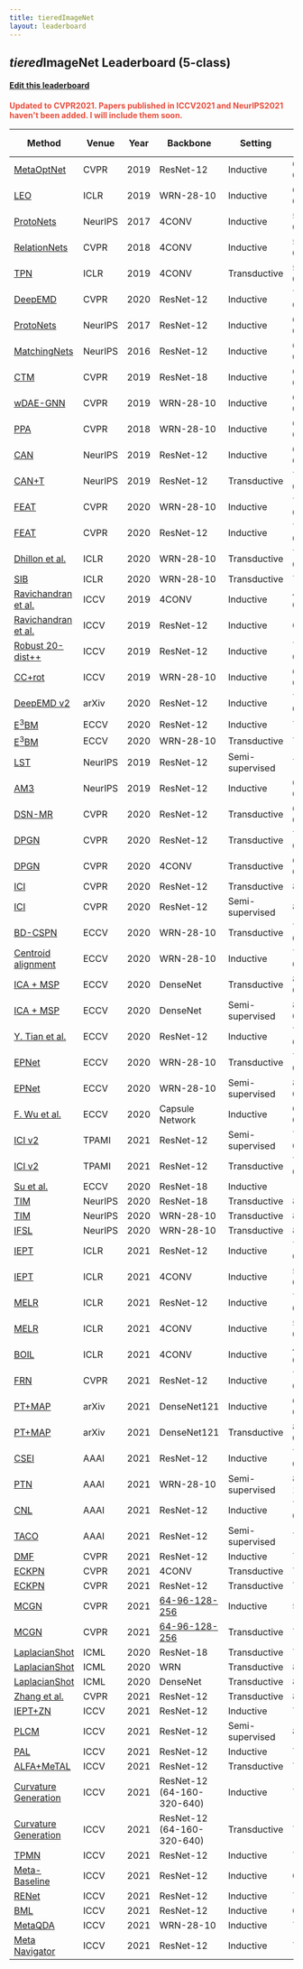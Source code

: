 ```yaml
---
title: tieredImageNet
layout: leaderboard
---
```



## *tiered*ImageNet Leaderboard (5-class)

#### [Edit this leaderboard](https://github.com/yaoyao-liu/few-shot-classification-leaderboard/edit/main/tieredimagenet.md)

<strong style="color:#e74d3c;">Updated to CVPR2021. Papers published in ICCV2021 and NeurIPS2021 haven't been added. I will include them soon.</strong>

Method   | Venue | Year | Backbone   | Setting | 1-shot      | 5-shot   | Code | Reported by 
------- | ------ | ---- | --------   | -----    | -----   | -----    | ---- | ----
[MetaOptNet](https://arxiv.org/pdf/1904.03758.pdf)     | CVPR   | 2019 | ResNet-12  | Inductive |  65.99 ± 0.72    | 81.56 ± 0.53     | [\[PyTorch\]](https://github.com/kjunelee/MetaOptNet) | [\[Source\]](https://arxiv.org/pdf/1904.03758.pdf)
[LEO](https://arxiv.org/pdf/1807.05960.pdf) | ICLR | 2019 | WRN-28-10 | Inductive | 66.33 ± 0.05 | 82.06 ± 0.08 | [\[TensorFlow\]](https://github.com/deepmind/leo) | [\[Source\]](https://arxiv.org/pdf/1807.05960.pdf)
[ProtoNets](https://arxiv.org/pdf/1703.05175.pdf) | NeurIPS | 2017 | 4CONV | Inductive | 53.31 ± 0.89 | 72.69 ± 0.74 | [\[PyTorch\]](https://github.com/orobix/Prototypical-Networks-for-Few-shot-Learning-PyTorch) | [\[Source\]](https://arxiv.org/pdf/1703.05175.pdf)
[RelationNets](https://arxiv.org/pdf/1711.06025.pdf) | CVPR | 2018 | 4CONV | Inductive | 54.48 ± 0.93 | 71.32 ± 0.78  | [\[PyTorch\]](https://github.com/floodsung/LearningToCompare_FSL) | [\[Source\]](https://arxiv.org/pdf/1904.03758.pdf)
[TPN](https://arxiv.org/pdf/1805.10002.pdf) | ICLR | 2019 | 4CONV | Transductive | 59.91 ± 0.94 |  73.30 ± 0.75  | [\[TensorFlow\]](https://github.com/csyanbin/TPN) | [\[Source\]](https://arxiv.org/pdf/1904.03758.pdf)
[DeepEMD](https://openaccess.thecvf.com/content_CVPR_2020/papers/Zhang_DeepEMD_Few-Shot_Image_Classification_With_Differentiable_Earth_Movers_Distance_and_CVPR_2020_paper.pdf) | CVPR | 2020 | ResNet-12 | Inductive |  71.16 ± 0.87 | 86.03 ± 0.58  | [\[PyTorch\]](https://github.com/icoz69/DeepEMD) | [\[Source\]](https://openaccess.thecvf.com/content_CVPR_2020/papers/Zhang_DeepEMD_Few-Shot_Image_Classification_With_Differentiable_Earth_Movers_Distance_and_CVPR_2020_paper.pdf)
[ProtoNets](https://arxiv.org/pdf/1703.05175.pdf) | NeurIPS | 2017 | ResNet-12 | Inductive | 65.65 ± 0.92 | 83.40. ± 0.65 | [\[PyTorch\]](https://github.com/orobix/Prototypical-Networks-for-Few-shot-Learning-PyTorch) | [\[Source\]](https://openaccess.thecvf.com/content_CVPR_2020/papers/Zhang_DeepEMD_Few-Shot_Image_Classification_With_Differentiable_Earth_Movers_Distance_and_CVPR_2020_paper.pdf)
[MatchingNets](https://arxiv.org/pdf/1606.04080.pdf) | NeurIPS | 2016 | ResNet-12 | Inductive | 68.50 ± 0.92 | 80.60 ± 0.71  | [\[TensorFlow\]](https://github.com/AntreasAntoniou/MatchingNetworks) | [\[Source\]](https://openaccess.thecvf.com/content_CVPR_2020/papers/Zhang_DeepEMD_Few-Shot_Image_Classification_With_Differentiable_Earth_Movers_Distance_and_CVPR_2020_paper.pdf)
[CTM](https://arxiv.org/pdf/1905.11116.pdf) | CVPR | 2019 | ResNet-18 | Inductive | 68.41 ± 0.39 | 84.28 ± 1.73 | [\[PyTorch\]](https://github.com/Clarifai/few-shot-ctm) | [\[Source\]](https://arxiv.org/pdf/1905.11116.pdf)
[wDAE-GNN](https://arxiv.org/pdf/1905.01102.pdf) | CVPR | 2019 | WRN-28-10 | Inductive | 68.18 ± 0.16 | 83.09 ± 0.12  | [\[PyTorch\]](https://github.com/gidariss/wDAE_GNN_FewShot) | [\[Source\]](https://openaccess.thecvf.com/content_CVPR_2020/papers/Zhang_DeepEMD_Few-Shot_Image_Classification_With_Differentiable_Earth_Movers_Distance_and_CVPR_2020_paper.pdf)
[PPA](https://arxiv.org/pdf/1706.03466.pdf) | CVPR | 2018 | WRN-28-10 | Inductive | 65.65 ± 0.92 | 83.40. ± 0.65  | None | [\[Source\]](https://openaccess.thecvf.com/content_CVPR_2020/papers/Zhang_DeepEMD_Few-Shot_Image_Classification_With_Differentiable_Earth_Movers_Distance_and_CVPR_2020_paper.pdf)
[CAN](https://papers.nips.cc/paper/8655-cross-attention-network-for-few-shot-classification.pdf) | NeurIPS | 2019 | ResNet-12 | Inductive |  69.89 ± 0.51 | 84.23 ± 0.37 | [\[PyTorch\]](https://github.com/blue-blue272/fewshot-CAN) | [\[Source\]](https://papers.nips.cc/paper/8655-cross-attention-network-for-few-shot-classification.pdf)
[CAN+T](https://papers.nips.cc/paper/8655-cross-attention-network-for-few-shot-classification.pdf) | NeurIPS | 2019 | ResNet-12 | Transductive |  73.21 ± 0.58 | 84.93 ± 0.38  | [\[PyTorch\]](https://github.com/blue-blue272/fewshot-CAN) | [\[Source\]](https://papers.nips.cc/paper/8655-cross-attention-network-for-few-shot-classification.pdf)
[FEAT](https://arxiv.org/pdf/1812.03664.pdf) | CVPR | 2020 | WRN-28-10 | Inductive |  70.41 ± 0.23 | 84.38 ± 0.16 | [\[PyTorch\]](https://github.com/Sha-Lab/FEAT) | [\[Source\]](https://arxiv.org/pdf/1812.03664.pdf)
[FEAT](https://arxiv.org/pdf/1812.03664.pdf) | CVPR | 2020 | ResNet-12 | Inductive |  70.80 ± 0.23  | 84.79 ± 0.16 | [\[PyTorch\]](https://github.com/Sha-Lab/FEAT) | [\[Source\]](https://arxiv.org/pdf/1812.03664.pdf)
[Dhillon et al.](https://openreview.net/pdf?id=rylXBkrYDS) | ICLR | 2020 | WRN-28-10 | Transductive |  73.34 ± 0.71 | 85.50 ± 0.50 | None | [\[Source\]](https://openreview.net/pdf?id=rylXBkrYDS)
[SIB](https://openreview.net/pdf?id=Hkg-xgrYvH) | ICLR | 2020 | WRN-28-10 | Transductive |  72.9 | 82.8 | [\[PyTorch\]](https://github.com/hushell/sib_meta_learn) | [\[Source\]](https://openreview.net/pdf?id=Hkg-xgrYvH)
[Ravichandran et al.](https://openaccess.thecvf.com/content_ICCV_2019/papers/Ravichandran_Few-Shot_Learning_With_Embedded_Class_Models_and_Shot-Free_Meta_Training_ICCV_2019_paper.pdf) | ICCV | 2019 | 4CONV | Inductive | 48.19 ± 0.43 | 65.50 ± 0.39 | None| [\[Source\]](https://openaccess.thecvf.com/content_ICCV_2019/papers/Ravichandran_Few-Shot_Learning_With_Embedded_Class_Models_and_Shot-Free_Meta_Training_ICCV_2019_paper.pdf)
[Ravichandran et al.](https://openaccess.thecvf.com/content_ICCV_2019/papers/Ravichandran_Few-Shot_Learning_With_Embedded_Class_Models_and_Shot-Free_Meta_Training_ICCV_2019_paper.pdf) | ICCV | 2019 | ResNet-12 | Inductive | 66.87  | 82.64 | None| [\[Source\]](https://openaccess.thecvf.com/content_ICCV_2019/papers/Ravichandran_Few-Shot_Learning_With_Embedded_Class_Models_and_Shot-Free_Meta_Training_ICCV_2019_paper.pdf)
[Robust 20-dist++](https://openaccess.thecvf.com/content_ICCV_2019/papers/Dvornik_Diversity_With_Cooperation_Ensemble_Methods_for_Few-Shot_Classification_ICCV_2019_paper.pdf) | ICCV | 2019 | ResNet-12 | Inductive |70.44 ± 0.32  | 85.43 ± 0.21 | [\[PyTorch\]](https://github.com/dvornikita/fewshot_ensemble) | [\[Source\]](https://openaccess.thecvf.com/content_ICCV_2019/papers/Dvornik_Diversity_With_Cooperation_Ensemble_Methods_for_Few-Shot_Classification_ICCV_2019_paper.pdf)
[CC+rot](https://openaccess.thecvf.com/content_ICCV_2019/papers/Gidaris_Boosting_Few-Shot_Visual_Learning_With_Self-Supervision_ICCV_2019_paper.pdf) | ICCV | 2019 | WRN-28-10 | Inductive | 62.93 ± 0.45 | 79.87 ± 0.33 | [\[PyTorch\]](https://github.com/valeoai/BF3S) | [\[Source\]](https://openaccess.thecvf.com/content_ICCV_2019/papers/Gidaris_Boosting_Few-Shot_Visual_Learning_With_Self-Supervision_ICCV_2019_paper.pdf)
[DeepEMD v2](https://arxiv.org/pdf/2003.06777.pdf) | arXiv | 2020 | ResNet-12 | Inductive |  74.29 ± 0.32 | 87.08 ± 0.60  | [\[PyTorch\]](https://github.com/icoz69/DeepEMD) | [\[Source\]](https://arxiv.org/pdf/2003.06777.pdf)
[E<sup>3</sup>BM](https://arxiv.org/pdf/1904.08479.pdf) | ECCV | 2020 | ResNet-12 | Inductive |  71.2 ± 0.4 | 85.3 ± 0.3 | [\[PyTorch\]](https://gitlab.mpi-klsb.mpg.de/yaoyaoliu/e3bm) | [\[Source\]](https://arxiv.org/pdf/1904.08479.pdf)
[E<sup>3</sup>BM](https://arxiv.org/pdf/1904.08479.pdf) | ECCV | 2020 | WRN-28-10 | Transductive |  75.6 ± 0.6 | 84.3 ± 0.4  | [\[PyTorch\]](https://gitlab.mpi-klsb.mpg.de/yaoyaoliu/e3bm) | [\[Source\]](https://arxiv.org/pdf/1904.08479.pdf)
[LST](https://papers.nips.cc/paper/9216-learning-to-self-train-for-semi-supervised-few-shot-classification.pdf) | NeurIPS | 2019 | ResNet-12 | Semi-supervised |  77.7 ± 1.6 | 85.2 ± 0.8  | [\[TensorFlow\]](https://github.com/xinzheli1217/learning-to-self-train) | [\[Source\]](https://papers.nips.cc/paper/9216-learning-to-self-train-for-semi-supervised-few-shot-classification.pdf)
[AM3](https://papers.nips.cc/paper/8731-adaptive-cross-modal-few-shot-learning.pdf) | NeurIPS | 2019 | ResNet-12 | Inductive |  69.08 ± 0.47 | 82.58 ± 0.31  | [\[TensorFlow\]](https://github.com/ElementAI/am3) | [\[Source\]](https://papers.nips.cc/paper/8731-adaptive-cross-modal-few-shot-learning.pdf)
[DSN-MR](https://openaccess.thecvf.com/content_CVPR_2020/papers/Simon_Adaptive_Subspaces_for_Few-Shot_Learning_CVPR_2020_paper.pdf) | CVPR | 2020 | ResNet-12 | Transductive |  67.39 ± 0.82 | 82.85 ± 0.56 | [\[PyTorch\]](https://github.com/chrysts/dsn_fewshot) | [\[Source\]](https://openaccess.thecvf.com/content_CVPR_2020/papers/Simon_Adaptive_Subspaces_for_Few-Shot_Learning_CVPR_2020_paper.pdf)
[DPGN](https://openaccess.thecvf.com/content_CVPR_2020/papers/Yang_DPGN_Distribution_Propagation_Graph_Network_for_Few-Shot_Learning_CVPR_2020_paper.pdf) | CVPR | 2020 | ResNet-12 | Transductive |  72.45 ± 0.51 | 87.24 ± 0.39  | [\[PyTorch\]](https://github.com/megvii-research/DPGN) | [\[Source\]](https://openaccess.thecvf.com/content_CVPR_2020/papers/Yang_DPGN_Distribution_Propagation_Graph_Network_for_Few-Shot_Learning_CVPR_2020_paper.pdf)
[DPGN](https://openaccess.thecvf.com/content_CVPR_2020/papers/Yang_DPGN_Distribution_Propagation_Graph_Network_for_Few-Shot_Learning_CVPR_2020_paper.pdf) | CVPR | 2020 | 4CONV | Transductive |  69.43 ± 0.49 | 85.92 ± 0.42  | [\[PyTorch\]](https://github.com/megvii-research/DPGN) | [\[Source\]](https://openaccess.thecvf.com/content_CVPR_2020/papers/Yang_DPGN_Distribution_Propagation_Graph_Network_for_Few-Shot_Learning_CVPR_2020_paper.pdf)
[ICI](https://openaccess.thecvf.com/content_CVPR_2020/papers/Wang_Instance_Credibility_Inference_for_Few-Shot_Learning_CVPR_2020_paper.pdf) | CVPR | 2020 |  ResNet-12 | Transductive |  80.79 | 87.92 | [\[PyTorch\]](https://github.com/Yikai-Wang/ICI-FSL) | [\[Source\]](https://openaccess.thecvf.com/content_CVPR_2020/papers/Wang_Instance_Credibility_Inference_for_Few-Shot_Learning_CVPR_2020_paper.pdf)
[ICI](https://openaccess.thecvf.com/content_CVPR_2020/papers/Wang_Instance_Credibility_Inference_for_Few-Shot_Learning_CVPR_2020_paper.pdf) | CVPR | 2020 |  ResNet-12 | Semi-supervised |  84.01 | 89.00 | [\[PyTorch\]](https://github.com/Yikai-Wang/ICI-FSL) | [\[Source\]](https://openaccess.thecvf.com/content_CVPR_2020/papers/Wang_Instance_Credibility_Inference_for_Few-Shot_Learning_CVPR_2020_paper.pdf)
[BD-CSPN](http://www.ecva.net/papers/eccv_2020/papers_ECCV/papers/123460715.pdf) | ECCV | 2020 |  WRN-28-10 | Transductive |  78.74 ± 0.95 |  86.92 ± 0.63 | None | [\[Source\]](http://www.ecva.net/papers/eccv_2020/papers_ECCV/papers/123460715.pdf)
[Centroid alignment](http://www.ecva.net/papers/eccv_2020/papers_ECCV/papers/123500018.pdf) | ECCV | 2020 |  WRN-28-10 | Inductive |  74.40 ± 0.68 | 86.61 ± 0.59 | [\[PyTorch\]](https://github.com/ArmanAfrasiyabi/associative-alignment-fs) | [\[Source\]](http://www.ecva.net/papers/eccv_2020/papers_ECCV/papers/123500018.pdf)
[ICA + MSP](http://www.ecva.net/papers/eccv_2020/papers_ECCV/papers/123520511.pdf) | ECCV | 2020 | DenseNet | Transductive |   84.29 ± 0.25 | 89.31 ± 0.15 | None | [\[Source\]](http://www.ecva.net/papers/eccv_2020/papers_ECCV/papers/123520511.pdf)
[ICA + MSP](http://www.ecva.net/papers/eccv_2020/papers_ECCV/papers/123520511.pdf) | ECCV | 2020 | DenseNet | Semi-supervised |  86.00 ± 0.23 |  89.39 ± 0.15 | None | [\[Source\]](http://www.ecva.net/papers/eccv_2020/papers_ECCV/papers/123520511.pdf)
[Y. Tian et al.](http://www.ecva.net/papers/eccv_2020/papers_ECCV/papers/123590256.pdf) | ECCV | 2020 | ResNet-12 | Inductive | 71.52 ± 0.69 | 86.03 ± 0.49 | [\[PyTorch\]](https://github.com/WangYueFt/rfs) | [\[Source\]](http://www.ecva.net/papers/eccv_2020/papers_ECCV/papers/123590256.pdf)
[EPNet](http://www.ecva.net/papers/eccv_2020/papers_ECCV/papers/123710120.pdf) | ECCV | 2020 | WRN-28-10 | Transductive | 78.50 ± 0.91 |  88.36 ± 0.57  | [\[PyTorch\]](https://github.com/ElementAI/embedding-propagation) | [\[Source\]](http://www.ecva.net/papers/eccv_2020/papers_ECCV/papers/123710120.pdf)
[EPNet](http://www.ecva.net/papers/eccv_2020/papers_ECCV/papers/123710120.pdf) | ECCV | 2020 | WRN-28-10 | Semi-supervised | 83.69 ± 0.99  | 89.34 ± 0.59  | [\[PyTorch\]](https://github.com/ElementAI/embedding-propagation) | [\[Source\]](http://www.ecva.net/papers/eccv_2020/papers_ECCV/papers/123710120.pdf)
[F. Wu et al.](http://www.ecva.net/papers/eccv_2020/papers_ECCV/papers/123730239.pdf) | ECCV | 2020 | Capsule Network | Inductive | 69.87 ± 0.32  | 86.35 ± 0.41  | None | [\[Source\]](http://www.ecva.net/papers/eccv_2020/papers_ECCV/papers/123730239.pdf)
[ICI v2](https://arxiv.org/pdf/2007.08461.pdf) | TPAMI | 2021 |  ResNet-12 | Semi-supervised |  78.99 ± 0.66  | 86.76 ± 0.39 | [\[PyTorch\]](https://github.com/Yikai-Wang/ICI-FSL) | [\[Source\]](https://arxiv.org/pdf/2007.08461.pdf)
[ICI v2](https://arxiv.org/pdf/2007.08461.pdf) | TPAMI | 2021 |  ResNet-12 | Transductive |  77.48 ± 0.62 | 86.84 ± 0.36 | [\[PyTorch\]](https://github.com/Yikai-Wang/ICI-FSL) | [\[Source\]](https://arxiv.org/pdf/2007.08461.pdf)
[Su et al.](https://arxiv.org/pdf/1910.03560.pdf) | ECCV | 2020 | ResNet-18 | Inductive | -  | 78.9 ± 0.7  | [\[PyTorch\]](https://github.com/cvl-umass/fsl_ssl) | [\[Source\]](https://arxiv.org/pdf/1910.03560.pdf)
[TIM](https://proceedings.neurips.cc/paper/2020/file/196f5641aa9dc87067da4ff90fd81e7b-Paper.pdf) | NeurIPS | 2020 | ResNet-18 | Transductive | 80.0 | 88.5  | [\[PyTorch\]](https://github.com/mboudiaf/TIM) | [\[Source\]](https://proceedings.neurips.cc/paper/2020/file/196f5641aa9dc87067da4ff90fd81e7b-Paper.pdf)
[TIM](https://proceedings.neurips.cc/paper/2020/file/196f5641aa9dc87067da4ff90fd81e7b-Paper.pdf) | NeurIPS | 2020 | WRN-28-10 | Transductive | 82.1  | 89.8  | [\[PyTorch\]](https://github.com/mboudiaf/TIM) | [\[Source\]](https://proceedings.neurips.cc/paper/2020/file/196f5641aa9dc87067da4ff90fd81e7b-Paper.pdf)
[IFSL](https://proceedings.neurips.cc/paper/2020/file/1cc8a8ea51cd0adddf5dab504a285915-Paper.pdf) | NeurIPS | 2020 | WRN-28-10 | Transductive | 83.07  | 88.69  | [\[PyTorch\]](https://github.com/yue-zhongqi/ifsl) | [\[Source\]](https://proceedings.neurips.cc/paper/2020/file/1cc8a8ea51cd0adddf5dab504a285915-Paper.pdf)
[IEPT](https://openreview.net/pdf?id=xzqLpqRzxLq)     | ICLR   | 2021 | ResNet-12  | Inductive | 72.24 ± 0.50   | 86.73 ± 0.34     | None | [\[Source\]](https://openreview.net/pdf?id=xzqLpqRzxLq)
[IEPT](https://openreview.net/pdf?id=xzqLpqRzxLq)     | ICLR   | 2021 | 4CONV  | Inductive | 58.25 ± 0.48    | 75.63 ± 0.46     | None | [\[Source\]](https://openreview.net/pdf?id=xzqLpqRzxLq)
[MELR](https://openreview.net/pdf?id=D3PcGLdMx0)     | ICLR   | 2021 | ResNet-12  | Inductive | 72.14 ± 0.51    | 87.01 ± 0.35     | None | [\[Source\]](https://openreview.net/pdf?id=D3PcGLdMx0)
[MELR](https://openreview.net/pdf?id=D3PcGLdMx0)     | ICLR   | 2021 | 4CONV  | Inductive | 56.38 ± 0.48    | 73.22 ± 0.41     | None | [\[Source\]](https://openreview.net/pdf?id=D3PcGLdMx0)
[BOIL](https://openreview.net/pdf?id=umIdUL8rMH)     | ICLR   | 2021 | 4CONV  | Inductive | 49.35 ± 0.26    | 69.37 ± 0.12     | None | [\[Source\]](https://openreview.net/pdf?id=umIdUL8rMH)
[FRN](https://arxiv.org/pdf/2012.01506.pdf) | CVPR | 2021 | ResNet-12 | Inductive |  72.06 ± 0.22 | 86.89 ± 0.14  | [\[PyTorch\]](https://github.com/Tsingularity/FRN) | [\[Source\]](https://arxiv.org/pdf/2012.01506.pdf)
[PT+MAP](https://arxiv.org/pdf/2006.03806v3.pdf) | arXiv | 2021 | DenseNet121 | Inductive | 69.96 ± 0.22 | 86.45 ± 0.15  | [\[PyTorch\]](https://github.com/yhu01/PT-MAP) | [\[Source\]](https://arxiv.org/pdf/2006.03806v3.pdf)
[PT+MAP](https://arxiv.org/pdf/2006.03806v3.pdf) | arXiv | 2021 | DenseNet121 | Transductive |  85.67 ± 0.26 | 90.45 ± 0.14 | [\[PyTorch\]](https://github.com/yhu01/PT-MAP) | [\[Source\]](https://arxiv.org/pdf/2006.03806v3.pdf)
[CSEI](https://www.aaai.org/AAAI21Papers/AAAI-540.LiJ.pdf) | AAAI | 2021 | ResNet-12 | Inductive |  73.76 ± 0.32 | 87.83 ± 0.59  | None | [\[Source\]](https://www.aaai.org/AAAI21Papers/AAAI-540.LiJ.pdf)
[PTN](https://arxiv.org/pdf/2012.10844.pdf) | AAAI | 2021 | WRN-28-10  | Semi-supervised |  84.70 ± 1.14 | 89.14 ± 0.71 | None | [\[Source\]](https://arxiv.org/pdf/2012.10844.pdf)
[CNL](https://www.aaai.org/AAAI21Papers/AAAI-3486.ZhaoJ.pdf) | AAAI | 2021 | ResNet-12  | Inductive |  73.42 ± 0.95 | 87.72 ± 0.75 | None | [\[Source\]](https://www.aaai.org/AAAI21Papers/AAAI-3486.ZhaoJ.pdf)
[TACO](https://www.aaai.org/AAAI21Papers/AAAI-5922.YeHJ.pdf) | AAAI | 2021 | ResNet-12  | Semi-supervised | 75.53 | 85.72 | None | [\[Source\]](https://www.aaai.org/AAAI21Papers/AAAI-5922.YeHJ.pdf)
[DMF](https://arxiv.org/pdf/2103.13582.pdf) | CVPR | 2021 | ResNet-12  | Inductive |  71.89±0.52  | 85.96±0.35  | [\[PyTorch\]](https://github.com/loadder/Dynamic-Meta-filter) | [\[Source\]](https://arxiv.org/pdf/2103.13582.pdf)
[ECKPN](https://openaccess.thecvf.com/content/CVPR2021/papers/Chen_ECKPN_Explicit_Class_Knowledge_Propagation_Network_for_Transductive_Few-Shot_Learning_CVPR_2021_paper.pdf) | CVPR | 2021 | 4CONV  | Transductive | 70.45±0.48  | 86.74±0.42 | None | [\[Source\]](https://openaccess.thecvf.com/content/CVPR2021/papers/Chen_ECKPN_Explicit_Class_Knowledge_Propagation_Network_for_Transductive_Few-Shot_Learning_CVPR_2021_paper.pdf)
[ECKPN](https://openaccess.thecvf.com/content/CVPR2021/papers/Chen_ECKPN_Explicit_Class_Knowledge_Propagation_Network_for_Transductive_Few-Shot_Learning_CVPR_2021_paper.pdf) | CVPR | 2021 | ResNet-12  | Transductive | 73.59±0.45  | 88.13±0.28 | None | [\[Source\]](https://openaccess.thecvf.com/content/CVPR2021/papers/Chen_ECKPN_Explicit_Class_Knowledge_Propagation_Network_for_Transductive_Few-Shot_Learning_CVPR_2021_paper.pdf)
[MCGN](https://openaccess.thecvf.com/content/CVPR2021/papers/Tang_Mutual_CRF-GNN_for_Few-Shot_Learning_CVPR_2021_paper.pdf) | CVPR | 2021 | [64-96-128-256](https://openaccess.thecvf.com/content/CVPR2021/papers/Tang_Mutual_CRF-GNN_for_Few-Shot_Learning_CVPR_2021_paper.pdf)  | Inductive | 58.45±0.59  | 74.58±0.84 | None | [\[Source\]](https://openaccess.thecvf.com/content/CVPR2021/papers/Tang_Mutual_CRF-GNN_for_Few-Shot_Learning_CVPR_2021_paper.pdf)
[MCGN](https://openaccess.thecvf.com/content/CVPR2021/papers/Tang_Mutual_CRF-GNN_for_Few-Shot_Learning_CVPR_2021_paper.pdf) | CVPR | 2021 | [64-96-128-256](https://openaccess.thecvf.com/content/CVPR2021/papers/Tang_Mutual_CRF-GNN_for_Few-Shot_Learning_CVPR_2021_paper.pdf) | Transductive | 71.21±0.85  | 85.98±0.98 | None | [\[Source\]](https://openaccess.thecvf.com/content/CVPR2021/papers/Tang_Mutual_CRF-GNN_for_Few-Shot_Learning_CVPR_2021_paper.pdf)
[LaplacianShot](http://proceedings.mlr.press/v119/ziko20a/ziko20a.pdf) | ICML | 2020 | ResNet-18  | Transductive | 78.98±0.21  | 86.39±0.16 | [\[PyTorch\]](https://github.com/imtiazziko/LaplacianShot) | [\[Source\]](http://proceedings.mlr.press/v119/ziko20a/ziko20a.pdf)
[LaplacianShot](http://proceedings.mlr.press/v119/ziko20a/ziko20a.pdf) | ICML | 2020 | WRN   | Transductive | 80.18±0.21   | 87.56±0.15 | [\[PyTorch\]](https://github.com/imtiazziko/LaplacianShot) | [\[Source\]](http://proceedings.mlr.press/v119/ziko20a/ziko20a.pdf)
[LaplacianShot](http://proceedings.mlr.press/v119/ziko20a/ziko20a.pdf) | ICML | 2020 | DenseNet   | Transductive | 80.30±0.22 | 87.93±0.15 | [\[PyTorch\]](https://github.com/imtiazziko/LaplacianShot) | [\[Source\]](http://proceedings.mlr.press/v119/ziko20a/ziko20a.pdf)
[Zhang et al.](https://openaccess.thecvf.com/content/CVPR2021/papers/Zhang_Prototype_Completion_With_Primitive_Knowledge_for_Few-Shot_Learning_CVPR_2021_paper.pdf) | CVPR | 2021 | ResNet-12 | Transductive | 81.04±0.89 | 87.42±0.57 | [\[PyTorch\]](https://github.com/zhangbq-research/Prototype_Completion_for_FSL) | [\[Source\]](https://openaccess.thecvf.com/content/CVPR2021/papers/Zhang_Prototype_Completion_With_Primitive_Knowledge_for_Few-Shot_Learning_CVPR_2021_paper.pdf)
[IEPT+ZN](https://openaccess.thecvf.com/content/ICCV2021/papers/Fei_Z-Score_Normalization_Hubness_and_Few-Shot_Learning_ICCV_2021_paper.pdf) | ICCV | 2021 | ResNet-12 | Inductive | 72.28±0.51 | 87.20±0.34 | None | [\[Source\]](https://openaccess.thecvf.com/content/ICCV2021/papers/Fei_Z-Score_Normalization_Hubness_and_Few-Shot_Learning_ICCV_2021_paper.pdf)
[PLCM](https://openaccess.thecvf.com/content/ICCV2021/papers/Huang_Pseudo-Loss_Confidence_Metric_for_Semi-Supervised_Few-Shot_Learning_ICCV_2021_paper.pdf) | ICCV | 2021 | ResNet-12 | Semi-supervised | 84.78±0.96 | 90.11±0.57 | None | [\[Source\]](https://openaccess.thecvf.com/content/ICCV2021/papers/Huang_Pseudo-Loss_Confidence_Metric_for_Semi-Supervised_Few-Shot_Learning_ICCV_2021_paper.pdf)
[PAL](https://openaccess.thecvf.com/content/ICCV2021/papers/Ma_Partner-Assisted_Learning_for_Few-Shot_Image_Classification_ICCV_2021_paper.pdf) | ICCV | 2021 | ResNet-12 | Inductive | 72.25±0.72 | 86.95±0.47 | None | [\[Source\]](https://openaccess.thecvf.com/content/ICCV2021/papers/Ma_Partner-Assisted_Learning_for_Few-Shot_Image_Classification_ICCV_2021_paper.pdf)
[ALFA+MeTAL](https://openaccess.thecvf.com/content/ICCV2021/papers/Baik_Meta-Learning_With_Task-Adaptive_Loss_Function_for_Few-Shot_Learning_ICCV_2021_paper.pdf) | ICCV | 2021 | ResNet-12 | Transductive | 70.29±0.40 | 86.17±0.35 | [\[PyTorch\]](https://github.com/baiksung/MeTAL) | [\[Source\]](https://openaccess.thecvf.com/content/ICCV2021/papers/Baik_Meta-Learning_With_Task-Adaptive_Loss_Function_for_Few-Shot_Learning_ICCV_2021_paper.pdf)
[Curvature Generation](https://openaccess.thecvf.com/content/ICCV2021/papers/Gao_Curvature_Generation_in_Curved_Spaces_for_Few-Shot_Learning_ICCV_2021_paper.pdf) | ICCV | 2021 | ResNet-12 (64-160-320-640) | Inductive | 71.66±0.23  | 85.50±0.15 |  [\[PyTorch\]](https://github.com/ZhiGaomcislab/CurvatureGeneration_FSL)  | [\[Source\]](https://openaccess.thecvf.com/content/ICCV2021/papers/Gao_Curvature_Generation_in_Curved_Spaces_for_Few-Shot_Learning_ICCV_2021_paper.pdf)
[Curvature Generation](https://openaccess.thecvf.com/content/ICCV2021/papers/Gao_Curvature_Generation_in_Curved_Spaces_for_Few-Shot_Learning_ICCV_2021_paper.pdf) | ICCV | 2021 | ResNet-12 (64-160-320-640) | Transductive | 77.19±0.24  | 86.18±0.15 |  [\[PyTorch\]](https://github.com/ZhiGaomcislab/CurvatureGeneration_FSL)  | [\[Source\]](https://openaccess.thecvf.com/content/ICCV2021/papers/Gao_Curvature_Generation_in_Curved_Spaces_for_Few-Shot_Learning_ICCV_2021_paper.pdf)
[TPMN](https://openaccess.thecvf.com/content/ICCV2021/papers/Wu_Task-Aware_Part_Mining_Network_for_Few-Shot_Learning_ICCV_2021_paper.pdf) | ICCV | 2021 | ResNet-12 | Inductive | 72.24±0.70 | 86.55±0.63 | None | [\[Source\]](https://openaccess.thecvf.com/content/ICCV2021/papers/Wu_Task-Aware_Part_Mining_Network_for_Few-Shot_Learning_ICCV_2021_paper.pdf)
[Meta-Baseline](https://openaccess.thecvf.com/content/ICCV2021/papers/Chen_Meta-Baseline_Exploring_Simple_Meta-Learning_for_Few-Shot_Learning_ICCV_2021_paper.pdf) | ICCV | 2021 | ResNet-12 | Inductive | 68.62±0.27 | 83.74±0.18 |  [\[PyTorch\]](https://github.com/yinboc/few-shot-meta-baseline)  | [\[Source\]](https://openaccess.thecvf.com/content/ICCV2021/papers/Chen_Meta-Baseline_Exploring_Simple_Meta-Learning_for_Few-Shot_Learning_ICCV_2021_paper.pdf)
[RENet](https://openaccess.thecvf.com/content/ICCV2021/papers/Kang_Relational_Embedding_for_Few-Shot_Classification_ICCV_2021_paper.pdf) | ICCV | 2021 | ResNet-12 | Inductive | 71.61±0.51 | 85.28±0.35 |  [\[PyTorch\]](https://github.com/dahyun-kang/renet)  | [\[Source\]](https://openaccess.thecvf.com/content/ICCV2021/papers/Kang_Relational_Embedding_for_Few-Shot_Classification_ICCV_2021_paper.pdf)
[BML](https://openaccess.thecvf.com/content/ICCV2021/papers/Zhou_Binocular_Mutual_Learning_for_Improving_Few-Shot_Classification_ICCV_2021_paper.pdf) | ICCV | 2021 | ResNet-12 | Inductive |  68.99±0.50 | 85.49±0.34 |  [\[PyTorch\]](https://github.com/ZZQzzq/BML)  | [\[Source\]](https://openaccess.thecvf.com/content/ICCV2021/papers/Zhou_Binocular_Mutual_Learning_for_Improving_Few-Shot_Classification_ICCV_2021_paper.pdf)
[MetaQDA](https://openaccess.thecvf.com/content/ICCV2021/papers/Zhang_Shallow_Bayesian_Meta_Learning_for_Real-World_Few-Shot_Recognition_ICCV_2021_paper.pdf) | ICCV | 2021 | WRN-28-10 | Inductive | 74.33±0.65 | 89.56±0.79 |  [\[PyTorch\]](https://github.com/Open-Debin/Bayesian_MQDA)  | [\[Source\]](https://openaccess.thecvf.com/content/ICCV2021/papers/Zhang_Shallow_Bayesian_Meta_Learning_for_Real-World_Few-Shot_Recognition_ICCV_2021_paper.pdf)
[Meta Navigator](https://openaccess.thecvf.com/content/ICCV2021/papers/Zhang_Meta_Navigator_Search_for_a_Good_Adaptation_Policy_for_Few-Shot_ICCV_2021_paper.pdf) | ICCV | 2021 | ResNet-12 | Inductive | 74.58±0.88 | 86.73±0.61 |  None  | [\[Source\]](https://openaccess.thecvf.com/content/ICCV2021/papers/Zhang_Meta_Navigator_Search_for_a_Good_Adaptation_Policy_for_Few-Shot_ICCV_2021_paper.pdf)
